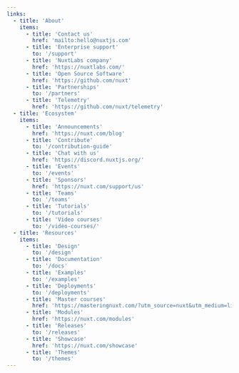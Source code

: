 ```yaml
---
links:
  - title: 'About'
    items:
      - title: 'Contact us'
        href: 'mailto:hello@nuxtjs.com'
      - title: 'Enterprise support'
        to: '/support'
      - title: 'NuxtLabs company'
        href: 'https://nuxtlabs.com/'
      - title: 'Open Source Software'
        href: 'https://github.com/nuxt'
      - title: 'Partnerships'
        to: '/partners'
      - title: 'Telemetry'
        href: 'https://github.com/nuxt/telemetry'
  - title: 'Ecosystem'
    items:
      - title: 'Announcements'
        href: 'https://nuxt.com/blog'
      - title: 'Contribute'
        to: '/contribution-guide'
      - title: 'Chat with us'
        href: 'https://discord.nuxtjs.org/'
      - title: 'Events'
        to: '/events'
      - title: 'Sponsors'
        href: 'https://nuxt.com/support/us'
      - title: 'Teams'
        to: '/teams'
      - title: 'Tutorials'
        to: '/tutorials'
      - title: 'Video courses'
        to: '/video-courses/'
  - title: 'Resources'
    items:
      - title: 'Design'
        to: '/design'
      - title: 'Documentation'
        to: '/docs'
      - title: 'Examples'
        to: '/examples'
      - title: 'Deployments'
        to: '/deployments'
      - title: 'Master courses'
        href: 'https://masteringnuxt.com/?utm_source=nuxt&utm_medium=link&utm_campaign=nsite'
      - title: 'Modules'
        href: 'https://nuxt.com/modules'
      - title: 'Releases'
        to: '/releases'
      - title: 'Showcase'
        href: 'https://nuxt.com/showcase'
      - title: 'Themes'
        to: '/themes'
---
```

